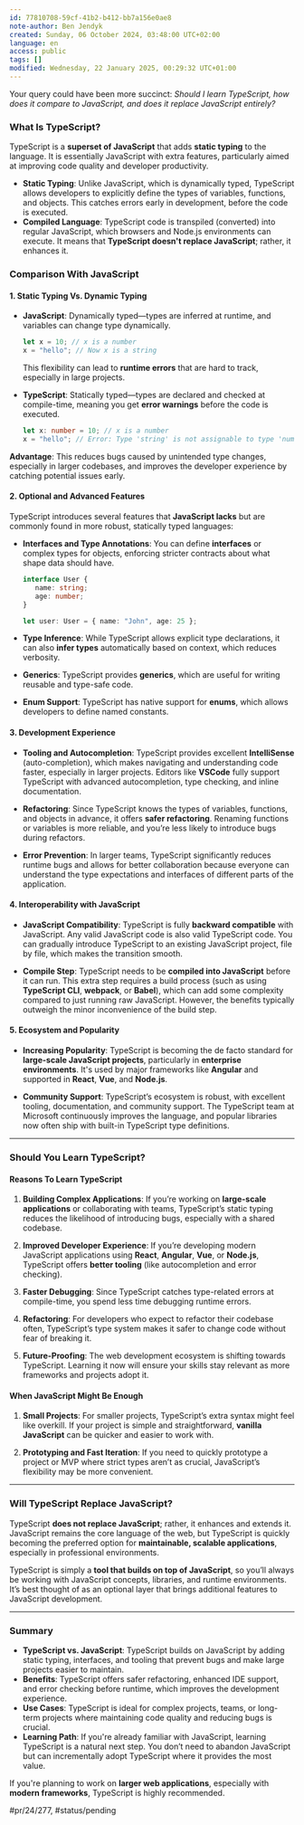 ```yaml
---
id: 77810708-59cf-41b2-b412-bb7a156e0ae8
note-author: Ben Jendyk
created: Sunday, 06 October 2024, 03:48:00 UTC+02:00
language: en
access: public
tags: []
modified: Wednesday, 22 January 2025, 00:29:32 UTC+01:00
---
```


Your query could have been more succinct: *Should I learn TypeScript, how does it compare to JavaScript, and does it replace JavaScript entirely?*

### **What Is TypeScript?**

TypeScript is a **superset of JavaScript** that adds **static typing** to the language. It is essentially JavaScript with extra features, particularly aimed at improving code quality and developer productivity.

- **Static Typing**: Unlike JavaScript, which is dynamically typed, TypeScript allows developers to explicitly define the types of variables, functions, and objects. This catches errors early in development, before the code is executed.
- **Compiled Language**: TypeScript code is transpiled (converted) into regular JavaScript, which browsers and Node.js environments can execute. It means that **TypeScript doesn't replace JavaScript**; rather, it enhances it.

### **Comparison With JavaScript**

#### **1. Static Typing Vs. Dynamic Typing**

- **JavaScript**: Dynamically typed—types are inferred at runtime, and variables can change type dynamically.

	```javascript
   let x = 10; // x is a number
   x = "hello"; // Now x is a string
   ```

	This flexibility can lead to **runtime errors** that are hard to track, especially in large projects.

- **TypeScript**: Statically typed—types are declared and checked at compile-time, meaning you get **error warnings** before the code is executed.

	```typescript
   let x: number = 10; // x is a number
   x = "hello"; // Error: Type 'string' is not assignable to type 'number'
   ```

**Advantage**: This reduces bugs caused by unintended type changes, especially in larger codebases, and improves the developer experience by catching potential issues early.

#### **2. Optional and Advanced Features**

TypeScript introduces several features that **JavaScript lacks** but are commonly found in more robust, statically typed languages:

- **Interfaces and Type Annotations**: You can define **interfaces** or complex types for objects, enforcing stricter contracts about what shape data should have.

	```typescript
   interface User {
       name: string;
       age: number;
   }

   let user: User = { name: "John", age: 25 };
   ```

- **Type Inference**: While TypeScript allows explicit type declarations, it can also **infer types** automatically based on context, which reduces verbosity.
  
- **Generics**: TypeScript provides **generics**, which are useful for writing reusable and type-safe code.

- **Enum Support**: TypeScript has native support for **enums**, which allows developers to define named constants.

#### **3. Development Experience**

- **Tooling and Autocompletion**: TypeScript provides excellent **IntelliSense** (auto-completion), which makes navigating and understanding code faster, especially in larger projects. Editors like **VSCode** fully support TypeScript with advanced autocompletion, type checking, and inline documentation.
  
- **Refactoring**: Since TypeScript knows the types of variables, functions, and objects in advance, it offers **safer refactoring**. Renaming functions or variables is more reliable, and you’re less likely to introduce bugs during refactors.

- **Error Prevention**: In larger teams, TypeScript significantly reduces runtime bugs and allows for better collaboration because everyone can understand the type expectations and interfaces of different parts of the application.

#### **4. Interoperability with JavaScript**

- **JavaScript Compatibility**: TypeScript is fully **backward compatible** with JavaScript. Any valid JavaScript code is also valid TypeScript code. You can gradually introduce TypeScript to an existing JavaScript project, file by file, which makes the transition smooth.
  
- **Compile Step**: TypeScript needs to be **compiled into JavaScript** before it can run. This extra step requires a build process (such as using **TypeScript CLI**, **webpack**, or **Babel**), which can add some complexity compared to just running raw JavaScript. However, the benefits typically outweigh the minor inconvenience of the build step.

#### **5. Ecosystem and Popularity**

- **Increasing Popularity**: TypeScript is becoming the de facto standard for **large-scale JavaScript projects**, particularly in **enterprise environments**. It's used by major frameworks like **Angular** and supported in **React**, **Vue**, and **Node.js**.
  
- **Community Support**: TypeScript’s ecosystem is robust, with excellent tooling, documentation, and community support. The TypeScript team at Microsoft continuously improves the language, and popular libraries now often ship with built-in TypeScript type definitions.

---

### **Should You Learn TypeScript?**

#### **Reasons To Learn TypeScript**

1. **Building Complex Applications**: If you’re working on **large-scale applications** or collaborating with teams, TypeScript’s static typing reduces the likelihood of introducing bugs, especially with a shared codebase.
	
2. **Improved Developer Experience**: If you’re developing modern JavaScript applications using **React**, **Angular**, **Vue**, or **Node.js**, TypeScript offers **better tooling** (like autocompletion and error checking).

3. **Faster Debugging**: Since TypeScript catches type-related errors at compile-time, you spend less time debugging runtime errors.

4. **Refactoring**: For developers who expect to refactor their codebase often, TypeScript’s type system makes it safer to change code without fear of breaking it.

5. **Future-Proofing**: The web development ecosystem is shifting towards TypeScript. Learning it now will ensure your skills stay relevant as more frameworks and projects adopt it.

#### **When JavaScript Might Be Enough**

1. **Small Projects**: For smaller projects, TypeScript’s extra syntax might feel like overkill. If your project is simple and straightforward, **vanilla JavaScript** can be quicker and easier to work with.
	
2. **Prototyping and Fast Iteration**: If you need to quickly prototype a project or MVP where strict types aren’t as crucial, JavaScript’s flexibility may be more convenient.

---

### **Will TypeScript Replace JavaScript?**

TypeScript **does not replace JavaScript**; rather, it enhances and extends it. JavaScript remains the core language of the web, but TypeScript is quickly becoming the preferred option for **maintainable, scalable applications**, especially in professional environments.

TypeScript is simply a **tool that builds on top of JavaScript**, so you’ll always be working with JavaScript concepts, libraries, and runtime environments. It’s best thought of as an optional layer that brings additional features to JavaScript development.

---

### **Summary**

- **TypeScript vs. JavaScript**: TypeScript builds on JavaScript by adding static typing, interfaces, and tooling that prevent bugs and make large projects easier to maintain.
- **Benefits**: TypeScript offers safer refactoring, enhanced IDE support, and error checking before runtime, which improves the development experience.
- **Use Cases**: TypeScript is ideal for complex projects, teams, or long-term projects where maintaining code quality and reducing bugs is crucial.
- **Learning Path**: If you're already familiar with JavaScript, learning TypeScript is a natural next step. You don’t need to abandon JavaScript but can incrementally adopt TypeScript where it provides the most value.

If you're planning to work on **larger web applications**, especially with **modern frameworks**, TypeScript is highly recommended.


#pr/24/277, #status/pending